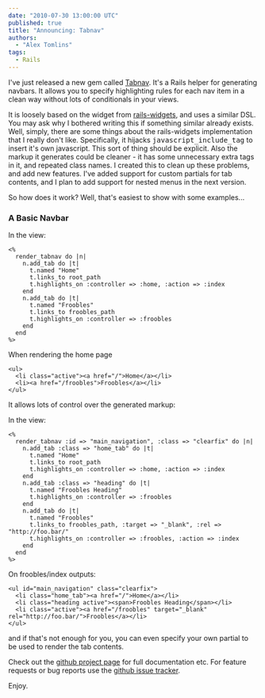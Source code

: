 ```yaml
---
date: "2010-07-30 13:00:00 UTC"
published: true
title: "Announcing: Tabnav"
authors:
  - "Alex Tomlins"
tags:
  - Rails
---
```


<p>I&#39;ve just released a new gem called <a href="http://rubygems.org/gems/tabnav">Tabnav</a>. It&#39;s a Rails helper for generating navbars. It allows you to specify highlighting rules for each nav item in a clean way without lots of conditionals in your views.</p>
<p>It is loosely based on the widget from <a href="http://github.com/paolodona/rails-widgets">rails-widgets</a>, and uses a similar DSL. You may ask why I bothered writing this if something similar already exists. Well, simply, there are some things about the rails-widgets implementation that I really don&#39;t like. Specifically, it hijacks <tt>javascript_include_tag</tt> to insert it&#39;s own javascript. This sort of thing should be explicit. Also the markup it generates could be cleaner - it has some unnecessary extra tags in it, and repeated class names. I created this to clean up these problems, and add new features. I&#39;ve added support for custom partials for tab contents, and I plan to add support for nested menus in the next version.</p>
<p>So how does it work? Well, that&#39;s easiest to show with some examples...</p>
<h3>A Basic Navbar</h3>
<p>In the view:</p>
<script src="http://gist.github.com/498861.js?file=gistfile1.erb"></script><noscript>
<pre><code>&lt;%
  render_tabnav do |n|
    n.add_tab do |t|
      t.named &quot;Home&quot;
      t.links_to root_path
      t.highlights_on :controller =&gt; :home, :action =&gt; :index
    end
    n.add_tab do |t|
      t.named &quot;Froobles&quot;
      t.links_to froobles_path
      t.highlights_on :controller =&gt; :froobles
    end
  end
%&gt;</code></pre>
</noscript><p>When rendering the home page</p>
<script src="http://gist.github.com/498861.js?file=gistfile2.html"></script><noscript>
<pre><code>&lt;ul&gt;
  &lt;li class=&quot;active&quot;&gt;&lt;a href=&quot;/&quot;&gt;Home&lt;/a&gt;&lt;/li&gt;
  &lt;li&gt;&lt;a href=&quot;/froobles&quot;&gt;Froobles&lt;/a&gt;&lt;/li&gt;
&lt;/ul&gt;
</code></pre>
</noscript><p>It allows lots of control over the generated markup:</p>
<p>In the view:</p>
<script src="http://gist.github.com/498861.js?file=gistfile3.erb"></script><noscript>
<pre><code>&lt;%
  render_tabnav :id =&gt; &quot;main_navigation&quot;, :class =&gt; &quot;clearfix&quot; do |n|
    n.add_tab :class =&gt; &quot;home_tab&quot; do |t|
      t.named &quot;Home&quot;
      t.links_to root_path
      t.highlights_on :controller =&gt; :home, :action =&gt; :index
    end
    n.add_tab :class =&gt; &quot;heading&quot; do |t|
      t.named &quot;Froobles Heading&quot;
      t.highlights_on :controller =&gt; :froobles
    end
    n.add_tab do |t|
      t.named &quot;Froobles&quot;
      t.links_to froobles_path, :target =&gt; &quot;_blank&quot;, :rel =&gt; &quot;http://foo.bar/&quot;
      t.highlights_on :controller =&gt; :froobles, :action =&gt; :index
    end
  end
%&gt;
</code></pre>
</noscript><p>On froobles/index outputs:</p>
<script src="http://gist.github.com/498861.js?file=gistfile4.html"></script><noscript>
<pre><code>&lt;ul id=&quot;main_navigation&quot; class=&quot;clearfix&quot;&gt;
  &lt;li class=&quot;home_tab&quot;&gt;&lt;a href=&quot;/&quot;&gt;Home&lt;/a&gt;&lt;/li&gt;
  &lt;li class=&quot;heading active&quot;&gt;&lt;span&gt;Froobles Heading&lt;/span&gt;&lt;/li&gt;
  &lt;li class=&quot;active&quot;&gt;&lt;a href=&quot;/froobles&quot; target=&quot;_blank&quot; rel=&quot;http://foo.bar/&quot;&gt;Froobles&lt;/a&gt;&lt;/li&gt;
&lt;/ul&gt;
</code></pre>
</noscript><p>and if that&#39;s not enough for you, you can even specify your own partial to be used to render the tab contents.</p>
<p>Check out the <a href="http://github.com/unboxed/tabnav">github project page</a> for full documentation etc. For feature requests or bug reports use the <a href="http://github.com/unboxed/tabnav/issues">github issue tracker</a>.</p>
<p>Enjoy.</p>

